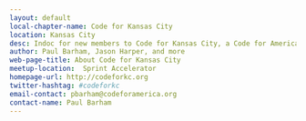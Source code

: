 ```yaml
---
layout: default
local-chapter-name: Code for Kansas City
location: Kansas City
desc: Indoc for new members to Code for Kansas City, a Code for America Brigade
author: Paul Barham, Jason Harper, and more
web-page-title: About Code for Kansas City
meetup-location:  Sprint Accelerator
homepage-url: http://codeforkc.org
twitter-hashtag: #codeforkc
email-contact: pbarham@codeforamerica.org
contact-name: Paul Barham
---
```






